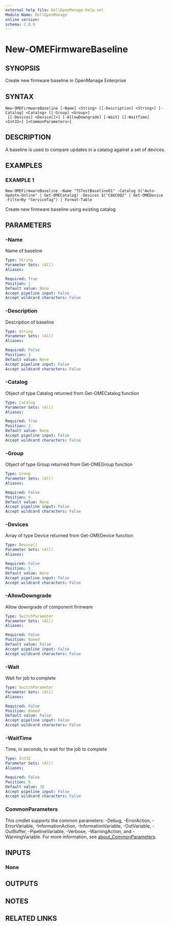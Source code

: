 ```yaml
---
external help file: DellOpenManage-help.xml
Module Name: DellOpenManage
online version:
schema: 2.0.0
---
```


# New-OMEFirmwareBaseline

## SYNOPSIS
Create new firmware baseline in OpenManage Enterprise

## SYNTAX

```
New-OMEFirmwareBaseline [-Name] <String> [[-Description] <String>] [-Catalog] <Catalog> [[-Group] <Group>]
 [[-Devices] <Device[]>] [-AllowDowngrade] [-Wait] [[-WaitTime] <Int32>] [<CommonParameters>]
```

## DESCRIPTION
A baseline is used to compare updates in a catalog against a set of devices.

## EXAMPLES

### EXAMPLE 1
```
New-OMEFirmwareBaseline -Name "TSTestBaseline01" -Catalog $("Auto-Update-Online" | Get-OMECatalog) -Devices $("C86C0Q2" | Get-OMEDevice -FilterBy "ServiceTag") | Format-Table
```

Create new firmware baseline using existing catalog

## PARAMETERS

### -Name
Name of baseline

```yaml
Type: String
Parameter Sets: (All)
Aliases:

Required: True
Position: 1
Default value: None
Accept pipeline input: False
Accept wildcard characters: False
```

### -Description
Description of baseline

```yaml
Type: String
Parameter Sets: (All)
Aliases:

Required: False
Position: 2
Default value: None
Accept pipeline input: False
Accept wildcard characters: False
```

### -Catalog
Object of type Catalog returned from Get-OMECatalog function

```yaml
Type: Catalog
Parameter Sets: (All)
Aliases:

Required: True
Position: 3
Default value: None
Accept pipeline input: False
Accept wildcard characters: False
```

### -Group
Object of type Group returned from Get-OMEGroup function

```yaml
Type: Group
Parameter Sets: (All)
Aliases:

Required: False
Position: 4
Default value: None
Accept pipeline input: False
Accept wildcard characters: False
```

### -Devices
Array of type Device returned from Get-OMEDevice function

```yaml
Type: Device[]
Parameter Sets: (All)
Aliases:

Required: False
Position: 5
Default value: None
Accept pipeline input: False
Accept wildcard characters: False
```

### -AllowDowngrade
Allow downgrade of component firmware

```yaml
Type: SwitchParameter
Parameter Sets: (All)
Aliases:

Required: False
Position: Named
Default value: False
Accept pipeline input: False
Accept wildcard characters: False
```

### -Wait
Wait for job to complete

```yaml
Type: SwitchParameter
Parameter Sets: (All)
Aliases:

Required: False
Position: Named
Default value: False
Accept pipeline input: False
Accept wildcard characters: False
```

### -WaitTime
Time, in seconds, to wait for the job to complete

```yaml
Type: Int32
Parameter Sets: (All)
Aliases:

Required: False
Position: 6
Default value: 30
Accept pipeline input: False
Accept wildcard characters: False
```

### CommonParameters
This cmdlet supports the common parameters: -Debug, -ErrorAction, -ErrorVariable, -InformationAction, -InformationVariable, -OutVariable, -OutBuffer, -PipelineVariable, -Verbose, -WarningAction, and -WarningVariable. For more information, see [about_CommonParameters](http://go.microsoft.com/fwlink/?LinkID=113216).

## INPUTS

### None
## OUTPUTS

## NOTES

## RELATED LINKS
